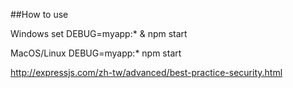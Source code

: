 ##How to use

Windows
		set DEBUG=myapp:* & npm start

MacOS/Linux 
		DEBUG=myapp:* npm start



http://expressjs.com/zh-tw/advanced/best-practice-security.html